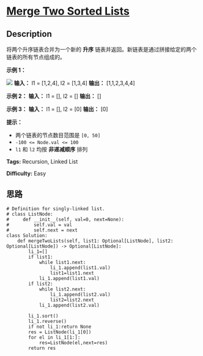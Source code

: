 # [Merge Two Sorted Lists][title]

## Description

将两个升序链表合并为一个新的 **升序** 链表并返回。新链表是通过拼接给定的两个链表的所有节点组成的。

**示例 1：**

![](https://assets.leetcode.com/uploads/2020/10/03/merge_ex1.jpg)
            **输入：** l1 = [1,2,4], l2 = [1,3,4]    **输出：** [1,1,2,3,4,4]    

**示例 2：**
            **输入：** l1 = [], l2 = []    **输出：** []    

**示例 3：**
            **输入：** l1 = [], l2 = [0]    **输出：** [0]    

**提示：**

  * 两个链表的节点数目范围是 `[0, 50]`
  * `-100 <= Node.val <= 100`
  * `l1` 和 `l2` 均按 **非递减顺序** 排列


**Tags:** Recursion, Linked List

**Difficulty:** Easy

## 思路

``` python3
# Definition for singly-linked list.
# class ListNode:
#     def __init__(self, val=0, next=None):
#         self.val = val
#         self.next = next
class Solution:
    def mergeTwoLists(self, list1: Optional[ListNode], list2: Optional[ListNode]) -> Optional[ListNode]:
        li_1=[]
        if list1:
            while list1.next:
                li_1.append(list1.val)
                list1=list1.next
            li_1.append(list1.val)
        if list2:
            while list2.next:
                li_1.append(list2.val)
                list2=list2.next
            li_1.append(list2.val)     

        li_1.sort()
        li_1.reverse() 
        if not li_1:return None
        res = ListNode(li_1[0])
        for el in li_1[1:]:
            res=ListNode(el,next=res)
        return res
```

[title]: https://leetcode-cn.com/problems/merge-two-sorted-lists
